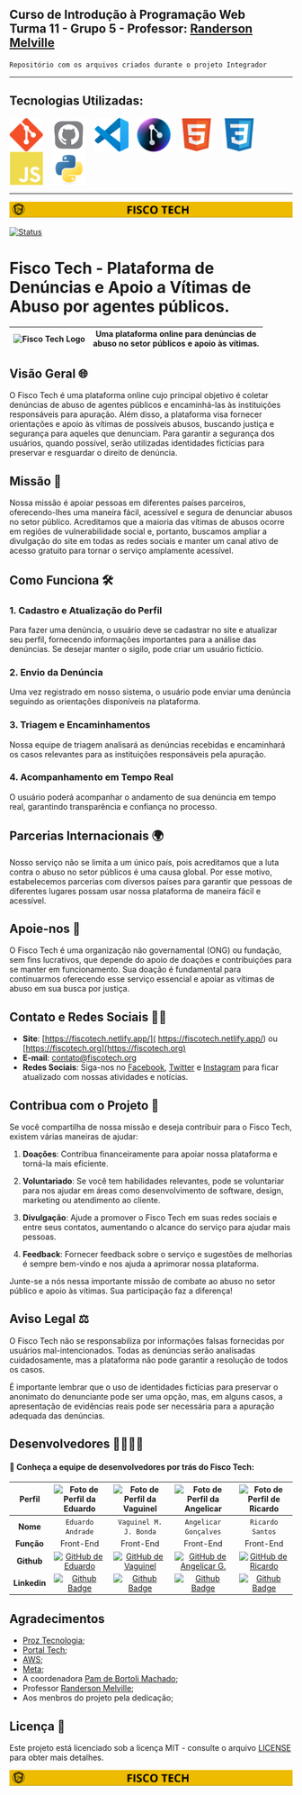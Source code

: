 ## Curso de Introdução à Programação Web <br> Turma 11 - Grupo 5 - Professor: [Randerson Melville](https://github.com/RandMelville)

```
Repositório com os arquivos criados durante o projeto Integrador
```
---

## **Tecnologias Utilizadas:**

<div style="display: inline_block">
  <img align="center" alt="icone-GIT" height="60" src="https://github.com/devicons/devicon/blob/master/icons/git/git-original.svg">
  &nbsp;&nbsp;
  <img align="center" alt="icone-GIT-HUB" height="60" src="./assets/github.jpg">
  &nbsp;&nbsp;
  <img align="center" alt="icone-VS-CODE" height="60" src="https://github.com/devicons/devicon/blob/master/icons/vscode/vscode-original.svg">
  &nbsp;&nbsp;
  <img align="center" alt="icone-GIT-LENS" height="60" src="https://github.com/gitkraken/vscode-gitlens/blob/main/images/gitlens-icon.png">
  &nbsp;&nbsp;
  <img align="center" alt="icone-HTML" height="60" src="https://raw.githubusercontent.com/devicons/devicon/master/icons/html5/html5-original.svg">
  &nbsp;&nbsp;
  <img align="center" alt="icone-CSS" height="60" src="https://raw.githubusercontent.com/devicons/devicon/master/icons/css3/css3-original.svg">
  &nbsp;&nbsp;
  <img align="center" alt="icone-JS" height="60" src="https://raw.githubusercontent.com/devicons/devicon/master/icons/javascript/javascript-plain.svg">
  &nbsp;&nbsp;
  <img align="center" alt="icone-Python" height="60" src="https://github.com/devicons/devicon/blob/master/icons/python/python-original.svg">
  &nbsp;&nbsp;
</div>

---

![Fisco Tech)](./assets/header-footer.png)

[![Status](http://img.shields.io/static/v1?label=STATUS&message=EM%20DESENVOLVIMENTO&color=yellow&style=for-the-badge)](https://github.com/Eduardo377/fiscotech)

# Fisco Tech - Plataforma de Denúncias e Apoio a Vítimas de Abuso por agentes públicos.

| <img alt="Fisco Tech Logo" height="80" src="./assets/logo.ico"/> | Uma plataforma online para denúncias de <br> abuso no setor públicos e apoio às vítimas. | 
| ---------------- | ----- |

## Visão Geral 🌐

O Fisco Tech é uma plataforma online cujo principal objetivo é coletar denúncias de abuso de agentes públicos e encaminhá-las às instituições responsáveis para apuração. Além disso, a plataforma visa fornecer orientações e apoio às vítimas de possíveis abusos, buscando justiça e segurança para aqueles que denunciam. Para garantir a segurança dos usuários, quando possível, serão utilizadas identidades fictícias para preservar e resguardar o direito de denúncia.

## Missão 🚀

Nossa missão é apoiar pessoas em diferentes países parceiros, oferecendo-lhes uma maneira fácil, acessível e segura de denunciar abusos no setor público. Acreditamos que a maioria das vítimas de abusos ocorre em regiões de vulnerabilidade social e, portanto, buscamos ampliar a divulgação do site em todas as redes sociais e manter um canal ativo de acesso gratuito para tornar o serviço amplamente acessível.

## Como Funciona 🛠️

### 1. Cadastro e Atualização do Perfil

Para fazer uma denúncia, o usuário deve se cadastrar no site e atualizar seu perfil, fornecendo informações importantes para a análise das denúncias. Se desejar manter o sigilo, pode criar um usuário fictício.

### 2. Envio da Denúncia

Uma vez registrado em nosso sistema, o usuário pode enviar uma denúncia seguindo as orientações disponíveis na plataforma.

### 3. Triagem e Encaminhamentos

Nossa equipe de triagem analisará as denúncias recebidas e encaminhará os casos relevantes para as instituições responsáveis pela apuração.

### 4. Acompanhamento em Tempo Real

O usuário poderá acompanhar o andamento de sua denúncia em tempo real, garantindo transparência e confiança no processo.

## Parcerias Internacionais 🌍

Nosso serviço não se limita a um único país, pois acreditamos que a luta contra o abuso no setor públicos é uma causa global. Por esse motivo, estabelecemos parcerias com diversos países para garantir que pessoas de diferentes lugares possam usar nossa plataforma de maneira fácil e acessível.

## Apoie-nos 🙏

O Fisco Tech é uma organização não governamental (ONG) ou fundação, sem fins lucrativos, que depende do apoio de doações e contribuições para se manter em funcionamento. Sua doação é fundamental para continuarmos oferecendo esse serviço essencial e apoiar as vítimas de abuso em sua busca por justiça.

## Contato e Redes Sociais 📧📱

- **Site**:  [https://fiscotech.netlify.app/]( https://fiscotech.netlify.app/) ou [https://fiscotech.org](https://fiscotech.org)
- **E-mail**: [contato@fiscotech.org](mailto:contato@fiscotech.org)
- **Redes Sociais**: Siga-nos no [Facebook](https://facebook.com/fiscotech), [Twitter](https://twitter.com/fiscotech) e [Instagram](https://instagram.com/fiscotech) para ficar atualizado com nossas atividades e notícias.

## Contribua com o Projeto 💪

Se você compartilha de nossa missão e deseja contribuir para o Fisco Tech, existem várias maneiras de ajudar:

1. **Doações**: Contribua financeiramente para apoiar nossa plataforma e torná-la mais eficiente.

2. **Voluntariado**: Se você tem habilidades relevantes, pode se voluntariar para nos ajudar em áreas como desenvolvimento de software, design, marketing ou atendimento ao cliente.

3. **Divulgação**: Ajude a promover o Fisco Tech em suas redes sociais e entre seus contatos, aumentando o alcance do serviço para ajudar mais pessoas.

4. **Feedback**: Fornecer feedback sobre o serviço e sugestões de melhorias é sempre bem-vindo e nos ajuda a aprimorar nossa plataforma.

Junte-se a nós nessa importante missão de combate ao abuso no setor público e apoio às vítimas. Sua participação faz a diferença!

## Aviso Legal ⚖️

O Fisco Tech não se responsabiliza por informações falsas fornecidas por usuários mal-intencionados. Todas as denúncias serão analisadas cuidadosamente, mas a plataforma não pode garantir a resolução de todos os casos.

É importante lembrar que o uso de identidades fictícias para preservar o anonimato do denunciante pode ser uma opção, mas, em alguns casos, a apresentação de evidências reais pode ser necessária para a apuração adequada das denúncias.
## Desenvolvedores 👩‍💻👨‍💻

#### 🎈 Conheça a equipe de desenvolvedores por trás do Fisco Tech:

<div style="text-align: center">

| Perfil | <img width="100" alt="Foto de Perfil da Eduardo" src="https://avatars.githubusercontent.com/u/35434628?v=4/"> | <img width="100" alt="Foto de Perfil da Vaguinel" src="https://avatars.githubusercontent.com/u/104402902?v=4/"> | <img width="100" alt="Foto de Perfil da Angelicar" src="https://avatars.githubusercontent.com/u/108835675?v=4/"> | <img width="100" alt="Foto de Perfil de Ricardo" src="https://avatars.githubusercontent.com/u/101869721?v=4/"> |
| ---------------- | ----- | --------- | --------- | --------- |
| <strong> Nome </strong> | `Eduardo` <br> `Andrade` | `Vaguinel M.` <br> `J. Bonda` | `Angelicar` <br> `Gonçalves` | `Ricardo` <br> `Santos` |
| <strong> Função </strong> | Front-End | Front-End | Front-End | Front-End |
| <strong> Github </strong> | <a href="https://github.com/Eduardo377/" target="_blank"> <img height="30" alt="GitHub de Eduardo" src="https://img.shields.io/badge/-Github-000?style=flat-square&logo=Github&logoColor=white"></a> | <a href="https://github.com/VagMJB/" target="_blank" > <img height="30" alt="GitHub de Vaguinel" src="https://img.shields.io/badge/-Github-000?style=flat-square&logo=Github&logoColor=white"></a> | <a href="https://github.com/angelicarg/"> <img height="30" alt="GitHub de Angelicar G." src="https://img.shields.io/badge/-Github-000?style=flat-square&logo=Github&logoColor=white"></a> | <a href="https://github.com/RicardoSantos-Dev/"> <img height="30" alt="GitHub de Ricardo" src="https://img.shields.io/badge/-Github-000?style=flat-square&logo=Github&logoColor=white"></a> |
| <strong> Linkedin </strong> | [![Github Badge](https://img.shields.io/badge/LinkedIn-0077B5?style=for-the-badge&logo=linkedin&logoColor=white)](https://www.linkedin.com/in/eduardogomes377/) | [![Github Badge](https://img.shields.io/badge/LinkedIn-0077B5?style=for-the-badge&logo=linkedin&logoColor=white)](https://www.linkedin.com/in/vaguinel-miguel-bonda-345b74238/) | [![Github Badge](https://img.shields.io/badge/LinkedIn-0077B5?style=for-the-badge&logo=linkedin&logoColor=white)](https://www.linkedin.com/in/ang%C3%A9lica-rodrigues-gon%C3%A7alves-774b5646/) | [![Github Badge](https://img.shields.io/badge/LinkedIn-0077B5?style=for-the-badge&logo=linkedin&logoColor=white)](https://www.linkedin.com/in/ricardo-silva-santos-2b7602166/) |

</div>

## Agradecimentos

* [Proz Tecnologia](https://prozeducacao.com.br/);
* [Portal Tech](https://portaltech.joyclass.com/app/list);
* [AWS](https://aws.amazon.com/pt/?nc2=h_lg);
* [Meta](https://about.meta.com/br/);
* A coordenadora [Pam de Bortoli Machado](https://www.linkedin.com/in/pameducacao/);
* Professor [Randerson Melville](https://github.com/RandMelville);
* Aos menbros do projeto pela dedicação;
## Licença 📜

Este projeto está licenciado sob a licença MIT - consulte o arquivo [LICENSE](LICENSE) para obter mais detalhes.


![Fisco Tech)](./assets/header-footer.png)
